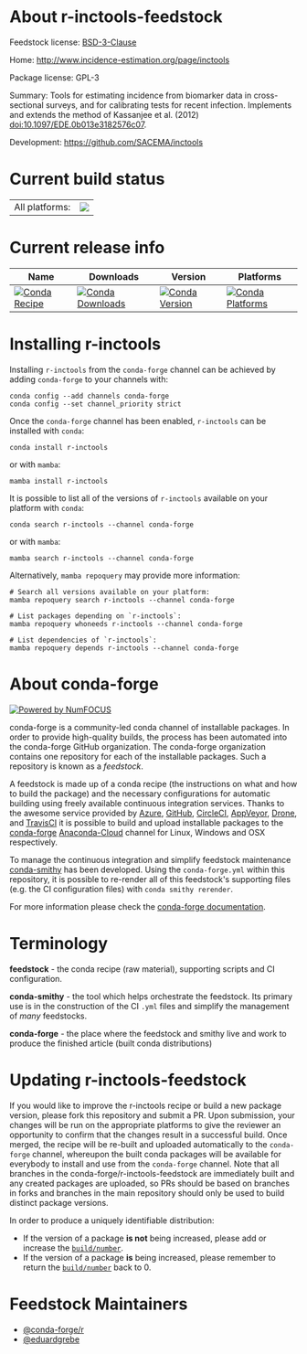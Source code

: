 About r-inctools-feedstock
==========================

Feedstock license: [BSD-3-Clause](https://github.com/conda-forge/r-inctools-feedstock/blob/main/LICENSE.txt)

Home: http://www.incidence-estimation.org/page/inctools

Package license: GPL-3

Summary: Tools for estimating incidence from biomarker data in cross- sectional surveys, and for calibrating tests for recent infection. Implements and extends the method of Kassanjee et al. (2012) <doi:10.1097/EDE.0b013e3182576c07>.

Development: https://github.com/SACEMA/inctools

Current build status
====================


<table><tr><td>All platforms:</td>
    <td>
      <a href="https://dev.azure.com/conda-forge/feedstock-builds/_build/latest?definitionId=8397&branchName=main">
        <img src="https://dev.azure.com/conda-forge/feedstock-builds/_apis/build/status/r-inctools-feedstock?branchName=main">
      </a>
    </td>
  </tr>
</table>

Current release info
====================

| Name | Downloads | Version | Platforms |
| --- | --- | --- | --- |
| [![Conda Recipe](https://img.shields.io/badge/recipe-r--inctools-green.svg)](https://anaconda.org/conda-forge/r-inctools) | [![Conda Downloads](https://img.shields.io/conda/dn/conda-forge/r-inctools.svg)](https://anaconda.org/conda-forge/r-inctools) | [![Conda Version](https://img.shields.io/conda/vn/conda-forge/r-inctools.svg)](https://anaconda.org/conda-forge/r-inctools) | [![Conda Platforms](https://img.shields.io/conda/pn/conda-forge/r-inctools.svg)](https://anaconda.org/conda-forge/r-inctools) |

Installing r-inctools
=====================

Installing `r-inctools` from the `conda-forge` channel can be achieved by adding `conda-forge` to your channels with:

```
conda config --add channels conda-forge
conda config --set channel_priority strict
```

Once the `conda-forge` channel has been enabled, `r-inctools` can be installed with `conda`:

```
conda install r-inctools
```

or with `mamba`:

```
mamba install r-inctools
```

It is possible to list all of the versions of `r-inctools` available on your platform with `conda`:

```
conda search r-inctools --channel conda-forge
```

or with `mamba`:

```
mamba search r-inctools --channel conda-forge
```

Alternatively, `mamba repoquery` may provide more information:

```
# Search all versions available on your platform:
mamba repoquery search r-inctools --channel conda-forge

# List packages depending on `r-inctools`:
mamba repoquery whoneeds r-inctools --channel conda-forge

# List dependencies of `r-inctools`:
mamba repoquery depends r-inctools --channel conda-forge
```


About conda-forge
=================

[![Powered by
NumFOCUS](https://img.shields.io/badge/powered%20by-NumFOCUS-orange.svg?style=flat&colorA=E1523D&colorB=007D8A)](https://numfocus.org)

conda-forge is a community-led conda channel of installable packages.
In order to provide high-quality builds, the process has been automated into the
conda-forge GitHub organization. The conda-forge organization contains one repository
for each of the installable packages. Such a repository is known as a *feedstock*.

A feedstock is made up of a conda recipe (the instructions on what and how to build
the package) and the necessary configurations for automatic building using freely
available continuous integration services. Thanks to the awesome service provided by
[Azure](https://azure.microsoft.com/en-us/services/devops/), [GitHub](https://github.com/),
[CircleCI](https://circleci.com/), [AppVeyor](https://www.appveyor.com/),
[Drone](https://cloud.drone.io/welcome), and [TravisCI](https://travis-ci.com/)
it is possible to build and upload installable packages to the
[conda-forge](https://anaconda.org/conda-forge) [Anaconda-Cloud](https://anaconda.org/)
channel for Linux, Windows and OSX respectively.

To manage the continuous integration and simplify feedstock maintenance
[conda-smithy](https://github.com/conda-forge/conda-smithy) has been developed.
Using the ``conda-forge.yml`` within this repository, it is possible to re-render all of
this feedstock's supporting files (e.g. the CI configuration files) with ``conda smithy rerender``.

For more information please check the [conda-forge documentation](https://conda-forge.org/docs/).

Terminology
===========

**feedstock** - the conda recipe (raw material), supporting scripts and CI configuration.

**conda-smithy** - the tool which helps orchestrate the feedstock.
                   Its primary use is in the construction of the CI ``.yml`` files
                   and simplify the management of *many* feedstocks.

**conda-forge** - the place where the feedstock and smithy live and work to
                  produce the finished article (built conda distributions)


Updating r-inctools-feedstock
=============================

If you would like to improve the r-inctools recipe or build a new
package version, please fork this repository and submit a PR. Upon submission,
your changes will be run on the appropriate platforms to give the reviewer an
opportunity to confirm that the changes result in a successful build. Once
merged, the recipe will be re-built and uploaded automatically to the
`conda-forge` channel, whereupon the built conda packages will be available for
everybody to install and use from the `conda-forge` channel.
Note that all branches in the conda-forge/r-inctools-feedstock are
immediately built and any created packages are uploaded, so PRs should be based
on branches in forks and branches in the main repository should only be used to
build distinct package versions.

In order to produce a uniquely identifiable distribution:
 * If the version of a package **is not** being increased, please add or increase
   the [``build/number``](https://docs.conda.io/projects/conda-build/en/latest/resources/define-metadata.html#build-number-and-string).
 * If the version of a package **is** being increased, please remember to return
   the [``build/number``](https://docs.conda.io/projects/conda-build/en/latest/resources/define-metadata.html#build-number-and-string)
   back to 0.

Feedstock Maintainers
=====================

* [@conda-forge/r](https://github.com/conda-forge/r/)
* [@eduardgrebe](https://github.com/eduardgrebe/)

